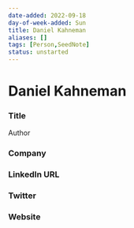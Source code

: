 ```yaml
---
date-added: 2022-09-18
day-of-week-added: Sun
title: Daniel Kahneman
aliases: []
tags: [Person,SeedNote]
status: unstarted
---
```


# Daniel Kahneman

### Title
Author

### Company


### LinkedIn URL


### Twitter


### Website






